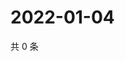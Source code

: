 # 2022-01-04

共 0 条

<!-- BEGIN WEIBO -->
<!-- 最后更新时间 Tue Jan 04 2022 21:20:39 GMT+0800 (China Standard Time) -->

<!-- END WEIBO -->
